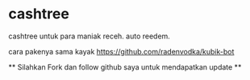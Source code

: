 # cashtree
cashtree untuk para maniak receh. auto reedem.

cara pakenya sama kayak https://github.com/radenvodka/kubik-bot


** Silahkan Fork dan follow github saya  untuk mendapatkan update **
